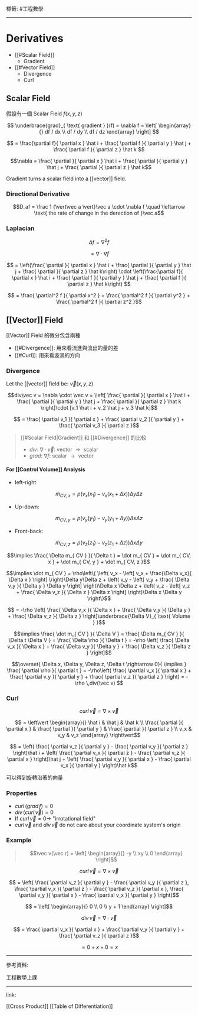 標籤: #工程數學 

---

# Derivatives

- [[#Scalar Field]]
	- Gradient
- [[#Vector Field]]
	- Divergence
	- Curl

## Scalar Field

假設有一個 Scalar Field $f(x, y, z)$

$$
\underbrace{grad}_{ \text{ gradient } }(f) = \nabla f = 
\left[
	\begin{array}{}
		df / dx \\
		df / dy \\
		df / dz
	\end{array}
\right]
$$

$$
= \frac{\partial f}{ \partial x } \hat i + \frac{ \partial f }{ \partial y } \hat j + 
\frac{ \partial f }{ \partial z } \hat k
$$

$$\nabla = \frac{ \partial }{ \partial x } \hat i + 
\frac{ \partial }{ \partial y } \hat j + 
\frac{ \partial }{ \partial z } \hat k$$

Gradient turns a scalar field into a [[vector]] field.

### Directional Derivative

$$D_af = \frac 1 {\vert\vec a \vert}\vec a \cdot \nabla f \quad \leftarrow \text{ the rate of change in the derection of }\vec a$$

### Laplacian

$$\Delta f = \nabla^2f$$

$$ = \nabla \cdot \nabla f$$

$$ = \left(\frac{ \partial }{ \partial x } \hat i + 
\frac{ \partial }{ \partial y } \hat j + 
\frac{ \partial }{ \partial z } \hat k\right)
\cdot 
\left(\frac{\partial f}{ \partial x } \hat i + \frac{ \partial f }{ \partial y } \hat j + 
\frac{ \partial f }{ \partial z } \hat k\right)
$$

$$ = \frac{ \partial^2 f }{ \partial x^2 } + 
\frac{ \partial^2 f }{ \partial y^2 } + 
\frac{ \partial^2 f }{ \partial z^2 }$$

## [[Vector]] Field

[[Vector]] Field 的微分包含兩種

- [[#Divergence]]: 用來看流進與流出的量的差
- [[#Curl]]: 用來看漩渦的方向

### Divergence

Let the [[vector]] field be: $\vec v(x, y, z)$

$$div\vec v = \nabla \cdot \vec v = 
\left[
	\frac{ \partial }{ \partial x } \hat i + 
	\frac{ \partial }{ \partial y } \hat j + 
	\frac{ \partial }{ \partial z } \hat k
\right]\cdot
[v_1 \hat i + 
v_2 \hat j + 
v_3 \hat k]$$

$$ = \frac{ \partial v_1 }{ \partial x } + 
\frac{ \partial v_2 }{ \partial y } + 
\frac{ \partial v_3 }{ \partial z }$$

> [[#Scalar Field|Gradient]] 和 [[#Divergence]] 的比較
> - $div$: $\nabla \cdot \vec v$: $\text{ vector } \rightarrow \text{ scalar }$
> - $grad$: $\nabla f$: $\text{ scalar } \rightarrow \text{ vector }$

#### For [[Control Volume]] Analysis

- left-right

$$\dot m_{ CV, x } = \rho
(v_x(x_1) - v_x(x_1 + \Delta x))\Delta y\Delta z$$

- Up-down:

$$\dot m_{ CV, y } = \rho
(v_y(y_1) - v_y(y_1 + \Delta y))\Delta x\Delta z$$

- Front-back:

$$\dot m_{ CV, z } = \rho
(v_z(z_1) - v_z(z_1 + \Delta z))\Delta x\Delta y$$

$$\implies \frac{ \Delta m_{ CV } }{ \Delta t } = 
\dot m_{ CV } = 
\dot m_{ CV, x } + 
\dot m_{ CV, y } + 
\dot m_{ CV, z }$$

$$\implies \dot m_{ CV } = 
\rho\left\{
	\left(
		v_x - 
		\left[
			v_x + 
			\frac{\Delta v_x}{ \Delta x }
		\right]
	\right)\Delta y\Delta z + 
	\left(
		v_y - 
		\left[
			v_y + 
			\frac{ \Delta v_y }{ \Delta y } \Delta y
		\right]
	\right)\Delta x \Delta z + 
	\left(
		v_z - 
		\left[
			v_z + 
			\frac{ \Delta v_z }{ \Delta z } \Delta z
		\right]
	\right)\Delta x \Delta y
\right\}$$

$$ = -\rho \left[
	\frac{ \Delta v_x }{ \Delta x } + 
	\frac{ \Delta v_y }{ \Delta y } + 
	\frac{ \Delta v_z }{ \Delta z }
\right]\underbrace{\Delta V}_{ \text{ Volume } }$$

$$\implies \frac{ \dot m_{ CV } }{ \Delta V } = 
\frac{ \Delta m_{ CV } }{ \Delta t \Delta V } = 
\frac{ \Delta \rho }{ \Delta t } = -\rho
\left[
	\frac{ \Delta v_x }{ \Delta x } + 
	\frac{ \Delta v_y }{ \Delta y } + 
	\frac{ \Delta v_z }{ \Delta z }
\right]$$

$$\overset{ \Delta x, 
\Delta y, 
\Delta z, 
\Delta t \rightarrow 0}{ \implies }
\frac{ \partial \rho }{ \partial t } = 
-\rho\left(
	\frac{ \partial v_x }{ \partial x } + 
	\frac{ \partial v_y }{ \partial y } + 
	\frac{ \partial v_z }{ \partial z }
\right) = 
-\rho \,div(\vec v)
$$

### Curl

$$curl \,\vec v = \nabla \times \vec v$$

$$ = \left\vert
	\begin{array}{}
		\hat i & \hat j & \hat k \\
		\frac{ \partial }{ \partial x } & \frac{ \partial }{ \partial y } & \frac{ \partial }{ \partial z } \\
		v_x & v_y & v_z
	\end{array}
\right\vert$$

$$ = 
\left(
	\frac{ \partial v_z }{ \partial y } - 
	\frac{ \partial v_y }{ \partial z }
\right)\hat i + 
\left(
	\frac{ \partial v_x }{ \partial z } - 
	\frac{ \partial v_z }{ \partial x }
\right)\hat j + 
\left(
	\frac{ \partial v_y }{ \partial x } - 
	\frac{ \partial v_x }{ \partial y }
\right)\hat k$$

可以得到旋轉沿著的向量

### Properties

- $curl\, (grad \, f) = 0$
- $div \, (curl \, \vec v) = 0$
- If $curl \, \vec v = 0 \rightarrow$ "irrotational field"
- $curl\, \vec v$ and $div\, \vec v$ do not care about your coordinate system's origin

### Example

> $$\vec v(\vec r) = 
> \left[
>	\begin{array}{}
>		-y \\
>		xy \\
>		0
>	\end{array}
> \right]$$

$$curl\, \vec v = \nabla \times \vec v$$

$$ = \left(
	\frac{ \partial v_z }{ \partial y } - 
	\frac{ \partial v_y }{ \partial z }, 
	\frac{ \partial v_x }{ \partial z } - 
	\frac{ \partial v_z }{ \partial x },
	\frac{ \partial v_y }{ \partial x } - 
	\frac{ \partial v_x }{ \partial y }
\right)$$

$$ = 
\left[
	\begin{array}{}
		0 \\
		0 \\
		y + 1
	\end{array}
\right]$$

$$div \, \vec v = \nabla \cdot \vec v$$

$$ = \frac{ \partial v_x }{ \partial x } + 
\frac{ \partial v_y }{ \partial y } + 
\frac{ \partial v_z }{ \partial z }$$

$$ = 0 + x + 0 = x$$

---

參考資料:

工程數學上課

---

link:

[[Cross Product]]
[[Table of Differentiation]]